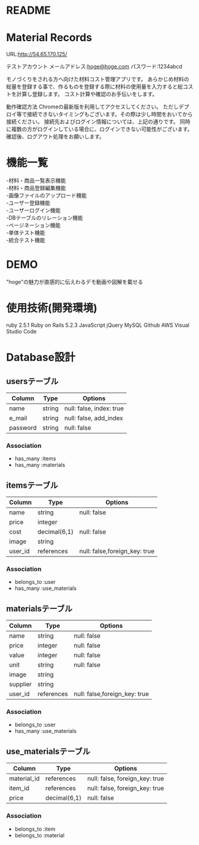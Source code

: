 # README


# Material Records

URL:http://54.65.170.125/

テストアカウント
    メールアドレス:hoge@hoge.com
    パスワード:1234abcd

モノづくりをされる方へ向けた材料コスト管理アプリです。
あらかじめ材料の総量を登録する事で、作るものを登録する際に材料の使用量を入力すると総コストを計算し登録します。
コスト計算や確認のお手伝いをします。

動作確認方法
Chromeの最新版を利用してアクセスしてください。
ただしデプロイ等で接続できないタイミングもございます。その際は少し時間をおいてから接続ください。
接続先およびログイン情報については、上記の通りです。
同時に複数の方がログインしている場合に、ログインできない可能性がございます。
確認後、ログアウト処理をお願いします。

# 機能一覧

-材料・商品一覧表示機能  
-材料・商品登録編集機能  
-画像ファイルのアップロード機能  
-ユーザー登録機能  
-ユーザーログイン機能  
-DBテーブルのリレーション機能  
-ページネーション機能  
-単体テスト機能  
-統合テスト機能  

# DEMO

"hoge"の魅力が直感的に伝えわるデモ動画や図解を載せる
 
# 使用技術(開発環境)
 
 ruby 2.5.1
 Ruby on Rails 5.2.3
 JavaScript
 jQuery
 MySQL
 Github
 AWS
 Visual Studio Code

# Database設計

## usersテーブル

|Column|Type|Options|
|------|----|-------|
|name|string|null: false, index: true|
|e_mail|string|null: false, add_index|
|password|string|null: false|

### Association
- has_many :items
- has_many :materials



## itemsテーブル

|Column|Type|Options|
|------|----|-------|
|name|string|null: false|
|price|integer||
|cost|decimal(6,1)|null: false|
|image|string||
|user_id|references|null: false,foreign_key: true|

### Association
- belongs_to :user
- has_many :use_materials


## materialsテーブル

|Column|Type|Options|
|------|----|-------|
|name|string|null: false|
|price|integer|null: false|
|value|integer|null: false|
|unit|string|null: false|
|image|string||
|supplier|string||
|user_id|references|null: false,foreign_key: true|


### Association
- belongs_to :user
- has_many :use_materials


## use_materialsテーブル

|Column|Type|Options|
|------|----|-------|
|material_id|references|null: false, foreign_key: true|
|item_id|references|null: false, foreign_key: true|
|price|decimal(6,1)|null: false|

### Association
- belongs_to :item
- belongs_to :material
